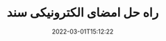 ---
############################# Static ############################
layout: "product"
date: 2022-03-01T15:12:22
draft: false
#operation: 
#signaturetype: 
#fileformat: 
#productName: Java
lang: fa
#productCode: java
#otherformats: 
#breadcrumb: Put  signature on  for Java
product: "Signature"
product_tag: "signature"

############################# Head ############################
head_title: "NET، جاوا، APIهای ابری و برنامه‌های امضای سند آنلاین"
head_description: "راه حل امضای الکترونیک سند یکپارچه برای دات نت، جاوا و برنامه های کاربردی مبتنی بر ابر دریافت کنید. با استفاده از قابلیت ساده کشیدن و رها کردن، فرمت های رایج اسناد را به صورت آنلاین امضا کنید"

############################# Header ############################
title: "راه حل امضای الکترونیکی سند"
description: "با استفاده از APIهای منعطف و راه حل های مبتنی بر برنامه برای برنامه نویسان و کاربران نهایی، اسناد و تصاویر دیجیتال را روی هر پلتفرمی امضا کنید."

############################# APIs ###############################
apis:
  enable: true

  api:
    # api loop
    - title: "APIهای GroupDocs.Signature High Code شامل"
      link: "/signature/"
      label: "مشاهده همه APIهای High Code"
      api_product:
        # api_product loop
        - link: "/signature/net/"
          img_alt: "GroupDocs.Signature for .NET"
          image: "/border/groupdocs-signature-net.svg"
          product: "GroupDocs.Signature for"
          platform: ".NET"
          content: "Native .NET API برای افزودن، جستجو و تأیید انواع محبوب امضای دیجیتال به Microsoft Office، PDF، تصاویر و فرمت های مختلف دیگر در برنامه های NET."

        # api_product loop
        - link: "/signature/java/"
          img_alt: "GroupDocs.Signature for Java"
          image: "/border/groupdocs-signature-java.svg"
          product: "GroupDocs.Signature for"
          platform: "Java"
          content: "برنامه های جاوا را با قابلیت eSignature برای امضای دیجیتالی طیف گسترده ای از اسناد و تصاویر در هر سیستم عاملی با نصب JDK تقویت کنید."

        # api_product loop
        - link: "/signature/nodejs-java/"
          img_alt: "GroupDocs.Signature for Node.js via Java"
          image: "/border/groupdocs-signature-nodejs-java.svg"
          product: "GroupDocs.Signature for"
          platform: "Node.js"
          content: "راه حل Node.js ما برنامه های تجاری شما را با امضای دیجیتال گسترش می دهد. امضای الکترونیکی را به راحتی بر روی اسناد و فرمت های تصویر رایج قرار دهید."

    # api loop
    - title: "GroupDocs.Signature APIهای Low Code شامل"
      link: "https://products.groupdocs.cloud/signature"
      label: "مشاهده همه APIهای Low Code"
      api_product:
        # api_product loop
        - link: "https://products.groupdocs.cloud/signature/curl"
          img_alt: "GroupDocs.Signature Cloud for cURL"
          image: "https://www.groupdocs.cloud/templates/groupdocscloud/images/sdk/272x272/groupdocs_signature-for-curl.png"
          product: "GroupDocs.Signature"
          platform: "Cloud for cURL"
          content: "با CURL RESTful امضای API سند کار کنید تا انواع امضاهای مختلف را در همه قالب‌های سند محبوب از جمله PDF، Word، Excel و تصاویر اضافه و دستکاری کنید."

        # api_product loop
        - link: "https://products.groupdocs.cloud/signature/net"
          img_alt: "GroupDocs.Signature Cloud SDK for .NET"
          image: "https://www.groupdocs.cloud/templates/groupdocscloud/images/sdk/272x272/groupdocs_signature-for-net.png"
          product: "GroupDocs.Signature"
          platform: "Cloud SDK for .NET"
          content: "از امضای الکترونیکی RESTful API به راحتی با NET SDK برای مدیریت امضای دیجیتال در تعدادی از قالب‌های سند در برنامه‌های NET استفاده کنید."

        # api_product loop
        - link: "https://products.groupdocs.cloud/signature/java"
          img_alt: "GroupDocs.Signature Cloud SDK for Java"
          image: "https://www.groupdocs.cloud/templates/groupdocscloud/images/sdk/272x272/groupdocs_signature-for-java.png"
          product: "GroupDocs.Signature"
          platform: "Cloud SDK for Java"
          content: "ویژگی های پیشرفته امضای سند را در برنامه های جاوا خود با طراحی SDK امضای سند مخصوص جاوا پیاده سازی کنید."

    # api loop
    - title: "GroupDocs.Signature بدون کد برنامه شامل"
      link: "https://products.groupdocs.app/signature"
      label: "مشاهده همه برنامه های بدون کد"
      api_product:
        # api_product loop
        - link: "https://products.groupdocs.app/signature/total"
          img_alt: "GroupDocs.Signature Total"
          image: "https://www.aspose.cloud/templates/asposeapp/images/products/logo/aspose_signature-app.png"
          product: "GroupDocs.Signature"
          platform: "Total"
          content: "فایل های Microsoft Word، Excel، PowerPoint، Visio و PDF را با متن، تصویر، بارکد یا QR-Code امضا کنید."

        # api_product loop
        - link: "https://products.groupdocs.app/signature/docx"
          img_alt: "GroupDocs.Signature DOCX"
          image: "https://www.aspose.cloud/templates/groupdocsapp/images/products/logo/groupdocs_words-app.png"
          product: "GroupDocs.Signature"
          platform: "DOCX"
          content: "به صورت دیجیتالی اسناد Word را مستقیماً از مرورگر خود به صورت رایگان امضا کنید."

        # api_product loop
        - link: "https://products.groupdocs.app/signature/pdf"
          img_alt: "GroupDocs.Signature PDF"
          image: "https://www.aspose.cloud/templates/groupdocsapp/images/products/logo/groupdocs_pdf-app.png"
          product: "GroupDocs.Signature"
          platform: "PDF"
          content: "فایل های PDF را با استفاده از متن، تصویر یا بارکد از داخل هر مرورگر وب امضا کنید."

############################# Back to top ###############################
back_to_top:
  enable: true
---